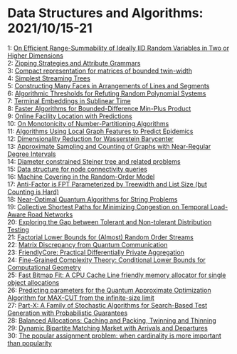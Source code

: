 # Data Structures and Algorithms: 2021/10/15-21  
1: [On Efficient Range-Summability of Ideally IID Random Variables in Two or  Higher Dimensions](https://doi.org/10.48550/arXiv.2110.07753)  
2: [Zipping Strategies and Attribute Grammars](https://doi.org/10.48550/arXiv.2110.07902)  
3: [Compact representation for matrices of bounded twin-width](https://doi.org/10.48550/arXiv.2110.08106)  
4: [Simplest Streaming Trees](https://doi.org/10.48550/arXiv.2110.08483)  
5: [Constructing Many Faces in Arrangements of Lines and Segments](https://doi.org/10.48550/arXiv.2110.08669)  
6: [Algorithmic Thresholds for Refuting Random Polynomial Systems](https://doi.org/10.48550/arXiv.2110.08677)  
7: [Terminal Embeddings in Sublinear Time](https://doi.org/10.48550/arXiv.2110.08691)  
8: [Faster Algorithms for Bounded-Difference Min-Plus Product](https://doi.org/10.48550/arXiv.2110.08782)  
9: [Online Facility Location with Predictions](https://doi.org/10.48550/arXiv.2110.08840)  
10: [On Monotonicity of Number-Partitioning Algorithms](https://doi.org/10.48550/arXiv.2110.08886)  
11: [Algorithms Using Local Graph Features to Predict Epidemics](https://doi.org/10.48550/arXiv.2110.08961)  
12: [Dimensionality Reduction for Wasserstein Barycenter](https://doi.org/10.48550/arXiv.2110.08991)  
13: [Approximate Sampling and Counting of Graphs with Near-Regular Degree  Intervals](https://doi.org/10.48550/arXiv.2110.09068)  
14: [Diameter constrained Steiner tree and related problems](https://doi.org/10.48550/arXiv.2110.09069)  
15: [Data structure for node connectivity queries](https://doi.org/10.48550/arXiv.2110.09102)  
16: [Machine Covering in the Random-Order Model](https://doi.org/10.48550/arXiv.2110.09161)  
17: [Anti-Factor is FPT Parameterized by Treewidth and List Size (but  Counting is Hard)](https://doi.org/10.48550/arXiv.2110.09369)  
18: [Near-Optimal Quantum Algorithms for String Problems](https://doi.org/10.48550/arXiv.2110.09696)  
19: [Collective Shortest Paths for Minimizing Congestion on Temporal  Load-Aware Road Networks](https://doi.org/10.48550/arXiv.2110.09937)  
20: [Exploring the Gap between Tolerant and Non-tolerant Distribution Testing](https://doi.org/10.48550/arXiv.2110.09972)  
21: [Factorial Lower Bounds for (Almost) Random Order Streams](https://doi.org/10.48550/arXiv.2110.10091)  
22: [Matrix Discrepancy from Quantum Communication](https://doi.org/10.48550/arXiv.2110.10099)  
23: [FriendlyCore: Practical Differentially Private Aggregation](https://doi.org/10.48550/arXiv.2110.10132)  
24: [Fine-Grained Complexity Theory: Conditional Lower Bounds for  Computational Geometry](https://doi.org/10.48550/arXiv.2110.10283)  
25: [Fast Bitmap Fit: A CPU Cache Line friendly memory allocator for single  object allocations](https://doi.org/10.48550/arXiv.2110.10357)  
26: [Predicting parameters for the Quantum Approximate Optimization Algorithm  for MAX-CUT from the infinite-size limit](https://doi.org/10.48550/arXiv.2110.10685)  
27: [Part-X: A Family of Stochastic Algorithms for Search-Based Test  Generation with Probabilistic Guarantees](https://doi.org/10.48550/arXiv.2110.10729)  
28: [Balanced Allocations: Caching and Packing, Twinning and Thinning](https://doi.org/10.48550/arXiv.2110.10759)  
29: [Dynamic Bipartite Matching Market with Arrivals and Departures](https://doi.org/10.48550/arXiv.2110.10824)  
30: [The popular assignment problem: when cardinality is more important than  popularity](https://doi.org/10.48550/arXiv.2110.10984)  